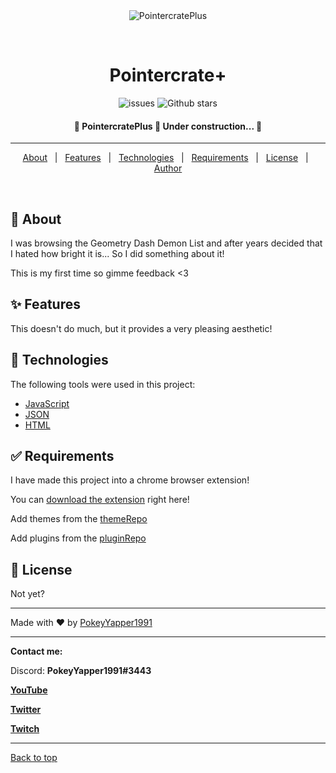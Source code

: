 <div align="center" id="top"> 
  <img src="./.github/app.gif" alt="PointercratePlus" />

  &#xa0;

  <!-- <a href="https://pointercratePlus.netlify.app">Demo</a> -->
</div>

<h1 align="center">Pointercrate+</h1>

<p align="center">

  <img alt="issues" src="https://img.shields.io/github/issues/PokeyYapper1991/pointercratePlus?color=FEB6B6">

  <img alt="Github stars" src="https://img.shields.io/github/stars/PokeyYapper1991/pointercratePlus?color=B6FEB9">
</p>

<!-- Status -->

<h4 align="center"> 
	🚧  PointercratePlus 🚀 Under construction...  🚧
</h4> 

<hr>

<p align="center">
  <a href="#dart-about">About</a> &#xa0; | &#xa0; 
  <a href="#sparkles-features">Features</a> &#xa0; | &#xa0;
  <a href="#rocket-technologies">Technologies</a> &#xa0; | &#xa0;
  <a href="#white_check_mark-requirements">Requirements</a> &#xa0; | &#xa0;
  <a href="#memo-license">License</a> &#xa0; | &#xa0;
  <a href="https://github.com/PokeyYapper1991" target="_blank">Author</a>
</p>

<br>

## :dart: About ##

I was browsing the Geometry Dash Demon List and after years decided that I hated how bright it is... So I did something about it!

This is my first time so gimme feedback <3

## :sparkles: Features ##

This doesn't do much, but it provides a very pleasing aesthetic!

## :rocket: Technologies ##

The following tools were used in this project:

- [JavaScript]()
- [JSON]()
- [HTML]()

## :white_check_mark: Requirements ##

I have made this project into a chrome browser extension!

You can [download the extension](https://github.com/PokeyYapper1991/PointercratePlus/raw/main/Pointercrate%20%2B.zip) right here!

Add themes from the [themeRepo](/themeRepo)

Add plugins from the [pluginRepo](/pluginRepo)

## :memo: License ##

Not yet?

------------------------------------------------------------

Made with :heart: by <a href="https://github.com/PokeyYapper1991" target="_blank">PokeyYapper1991</a>

------------------------------------------------------------

<strong>Contact me:</strong>

Discord: <strong>PokeyYapper1991#3443</strong>

<strong>[YouTube](https://www.youtube.com/@PokeyYapper1991)</strong>

<strong>[Twitter](https://twitter.com/PokeyYapper1991)</strong>

<strong>[Twitch](https://www.twitch.tv/pokeyyapper1991)</strong>
&#xa0;

------------------------------------------------------------

<a href="#top">Back to top</a>
